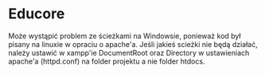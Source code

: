 # Educore

Może wystąpić problem ze ścieżkami na Windowsie, ponieważ kod był pisany na linuxie w opraciu o apache'a. Jeśli jakieś scieżki nie będą działać, należy ustawić w xampp'ie DocumentRoot oraz Directory w ustawieniach apache'a (httpd.conf) na folder projektu a nie folder htdocs. 
